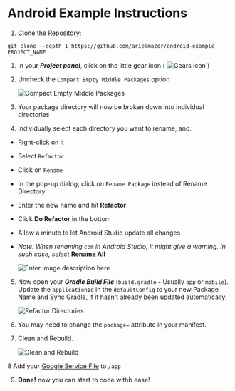 # Android Example Instructions 

1. Clone the Repository:

```
git clone --depth 1 https://github.com/arielmazor/android-example PROJECT_NAME
```

1.  In your _**Project panel**_, click on the little gear icon ( ![Gears icon](https://i.stack.imgur.com/lkezT.png) )
    
2.  Uncheck the `Compact Empty Middle Packages` option

    ![Compact Empty Middle Packages](https://user-images.githubusercontent.com/64742335/233628354-9cb01267-dd1d-4d71-8126-2cc3465961d7.png)
    
3.  Your package directory will now be broken down into individual directories
    
4.  Individually select each directory you want to rename, and:
    

*   Right-click on it
    
*   Select `Refactor`
    
*   Click on `Rename`
    
*   In the pop-up dialog, click on `Rename Package` instead of Rename Directory
    
*   Enter the new name and hit **Refactor**
    
*   Click **Do Refactor** in the bottom
    
*   Allow a minute to let Android Studio update all changes
    
*   _Note: When renaming `com` in Android Studio, it might give a warning. In such case, select_ **Rename All**
    
    ![Enter image description here](https://i.imgur.com/PW9oZll.png)
    

5.  Now open your _**Gradle Build File**_ (`build.gradle` - Usually `app` or `mobile`). Update the `applicationId` in the `defaultConfig` to your new Package Name and Sync Gradle, if it hasn't already been updated automatically:
    
    ![Refactor Directories](https://i.imgur.com/hMx08b7.png)
    
6.  You may need to change the `package=` attribute in your manifest.
    
7.  Clean and Rebuild.
    
    ![Clean and Rebuild](https://i.stack.imgur.com/xBqWu.png)


8 Add your [Google Service File](https://support.google.com/firebase/answer/7015592?hl=en#android&zippy=%2Cin-this-article) to `/app`

9. **Done!** now you can start to code withb ease!

